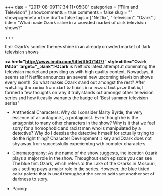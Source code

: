 +++
date = "2017-08-09T17:34:11+05:30"
categories = ["Film and Television"
]
showcomments = true
comments = false
slug = ""
showpagemeta = true
draft = false
tags = ["Netflix", "Television", "Ozark"
]
title = "What made Ozark shine in a crowded market of dark television shows?"

+++

tl;dr Ozark’s somber themes shine in an already crowded market of dark television shows


<b><a href="http://www.imdb.com/title/tt5071412/" style=title="Ozark IMDb" target="_blank">Ozark</a></b> is Netflix’s latest attempt at dominating the television market and providing us with high quality content. Nowadays, it seems as if Netflix announces an several new upcoming television shows every month. So what makes Ozark stand out amongst the rest? After watching the series from start to finish, in a record fast pace that is, I formed a few thoughts on why it truly stands out amongst other television series and how it easily warrants the badge of "Best summer television series":


  * Antithetical Characters: Why do I consider Marty Byrde, the very essence of an antagonist, a protagonist. Even though he is the antagonist to many other characters in the show? Why is it that we feel sorry for a homophobic and racist man who is manipulated by a detective? Why do I despise the detective himself for actually trying to do the right thing? Character Development is key and Ozark does not shy away from successfully experiemtng with complex characters. 


  * Cinematography: As the name of the show suggests, the location Ozark plays a major role in the show. Throughout each episode you can see The blue tint. Ozark, which refers to the Lake of the Ozarks in Missouri, as a setting plays a major role in the series. However, the blue tinted color palette that is used throughout the series adds yet another set of darkness to story. 

  * Pacing:  